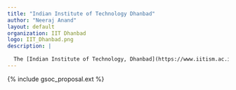 ```yaml
---
title: "Indian Institute of Technology Dhanbad"
author: "Neeraj Anand"
layout: default
organization: IIT Dhanbad
logo: IIT_Dhanbad.png
description: |
  
  The [Indian Institute of Technology, Dhanbad](https://www.iitism.ac.in) is a public technical university located in Dhanbad, India. IIT Dhanbad is an Institute of National Importance, and is ranked among the premier engineering institutions of India.
---
```


{% include gsoc_proposal.ext %}

